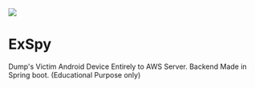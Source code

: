 <img src="https://socialify.git.ci/RedEyesNCode/ExSpy/image?description=1&font=Source%20Code%20Pro&forks=1&issues=1&language=1&logo=https%3A%2F%2Fus-tuna-sounds-images.voicemod.net%2F7c20ff98-9dcf-4f59-b5ee-9bcd68d5ec91-1644562095484.png&name=1&owner=1&pattern=Circuit%20Board&pulls=1&stargazers=1&theme=Dark">

# ExSpy
Dump's Victim Android Device Entirely to AWS Server. Backend Made in Spring boot. (Educational Purpose only)
            
